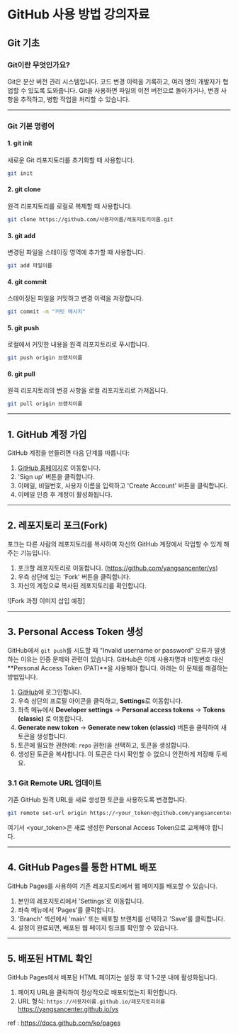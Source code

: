 # GitHub 사용 방법 강의자료

## Git 기초

### Git이란 무엇인가요?
Git은 분산 버전 관리 시스템입니다. 코드 변경 이력을 기록하고, 여러 명의 개발자가 협업할 수 있도록 도와줍니다. Git을 사용하면 파일의 이전 버전으로 돌아가거나, 변경 사항을 추적하고, 병합 작업을 처리할 수 있습니다.

---

### Git 기본 명령어

#### 1. git init
새로운 Git 리포지토리를 초기화할 때 사용합니다.

```bash
git init
```

#### 2. git clone
원격 리포지토리를 로컬로 복제할 때 사용합니다.

```bash
git clone https://github.com/사용자이름/레포지토리이름.git
```

#### 3. git add
변경된 파일을 스테이징 영역에 추가할 때 사용합니다.

```bash
git add 파일이름
```

#### 4. git commit
스테이징된 파일을 커밋하고 변경 이력을 저장합니다.

```bash
git commit -m "커밋 메시지"
```

#### 5. git push
로컬에서 커밋한 내용을 원격 리포지토리로 푸시합니다.

```bash
git push origin 브랜치이름
```

#### 6. git pull
원격 리포지토리의 변경 사항을 로컬 리포지토리로 가져옵니다.

```bash
git pull origin 브랜치이름
```

---


## 1. GitHub 계정 가입
GitHub 계정을 만들려면 다음 단계를 따릅니다:
1. [GitHub 홈페이지](https://github.com)로 이동합니다.
2. 'Sign up' 버튼을 클릭합니다.
3. 이메일, 비밀번호, 사용자 이름을 입력하고 'Create Account' 버튼을 클릭합니다.
4. 이메일 인증 후 계정이 활성화됩니다.

---

## 2. 레포지토리 포크(Fork)
포크는 다른 사람의 레포지토리를 복사하여 자신의 GitHub 계정에서 작업할 수 있게 해주는 기능입니다.

1. 포크할 레포지토리로 이동합니다. (https://github.com/yangsancenter/ys)
2. 우측 상단에 있는 'Fork' 버튼을 클릭합니다.
3. 자신의 계정으로 복사된 레포지토리를 확인합니다.

![Fork 과정 이미지 삽입 예정]

---

## 3. Personal Access Token 생성

GitHub에서 `git push`를 시도할 때 "Invalid username or password" 오류가 발생하는 이유는 인증 문제와 관련이 있습니다. GitHub은 이제 사용자명과 비밀번호 대신 **Personal Access Token (PAT)**을 사용해야 합니다. 아래는 이 문제를 해결하는 방법입니다.

1. [GitHub](https://github.com)에 로그인합니다.
2. 우측 상단의 프로필 아이콘을 클릭하고, **Settings**로 이동합니다.
3. 좌측 메뉴에서 **Developer settings** → **Personal access tokens** → **Tokens (classic)** 로 이동합니다.
4. **Generate new token** → **Generate new token (classic)** 버튼을 클릭하여 새 토큰을 생성합니다.
5. 토큰에 필요한 권한(예: `repo` 권한)을 선택하고, 토큰을 생성합니다.
6. 생성된 토큰을 복사합니다. 이 토큰은 다시 확인할 수 없으니 안전하게 저장해 두세요.

### 3.1 Git Remote URL 업데이트

기존 GitHub 원격 URL을 새로 생성한 토큰을 사용하도록 변경합니다.

```bash
git remote set-url origin https://<your_token>@github.com/yangsancenter/ys.git
```

여기서 <your_token>은 새로 생성한 Personal Access Token으로 교체해야 합니다.

---

## 4. GitHub Pages를 통한 HTML 배포
GitHub Pages를 사용하여 기존 레포지토리에서 웹 페이지를 배포할 수 있습니다.

1. 본인의 레포지토리에서 'Settings'로 이동합니다.
2. 좌측 메뉴에서 'Pages'를 클릭합니다.
3. 'Branch' 섹션에서 'main' 또는 배포할 브랜치를 선택하고 'Save'를 클릭합니다.
4. 설정이 완료되면, 배포된 웹 페이지 링크를 확인할 수 있습니다.

---

## 5. 배포된 HTML 확인
GitHub Pages에서 배포된 HTML 페이지는 설정 후 약 1-2분 내에 활성화됩니다.

1. 페이지 URL을 클릭하여 정상적으로 배포되었는지 확인합니다.
2. URL 형식: `https://사용자이름.github.io/레포지토리이름`
https://yangsancenter.github.io/ys

ref : https://docs.github.com/ko/pages